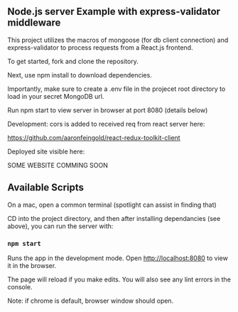 ## Node.js server Example with express-validator middleware

This project utilizes the macros of mongoose (for db client connection) and express-validator to process requests from a React.js frontend.

To get started, fork and clone the repository.
 
Next, use npm install to download dependencies.

Importantly, make sure to create a .env file in the projecet root directory to load in your secret MongoDB url.

Run npm start to view server in browser at port 8080 (details below)

Development: cors is added to received req from react server here:

https://github.com/aaronfeingold/react-redux-toolkit-client

Deployed site visible here:

SOME WEBSITE COMMING SOON

## Available Scripts

On a mac, open a common terminal (spotlight can assist in finding that)

CD into the project directory, and then after installing dependancies (see above), you can run the server with:

### `npm start`

Runs the app in the development mode.
Open [http://localhost:8080](http://localhost:8080) to view it in the browser.

The page will reload if you make edits.
You will also see any lint errors in the console.

Note: if chrome is default, browser window should open.